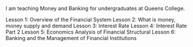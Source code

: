 I am teaching Money and Banking for undergraduates at Queens College.<br />

Lesson 1: Overview of the Financial System
Lesson 2: What is money, money supply and demand
Lesson 3: Interest Rate
Lesson 4: Interest Rate Part 2
Lesson 5: Economics Analysis of Financial Structural
Lesson 6: Banking and the Management of Financial Institutions
